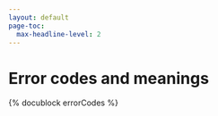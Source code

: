 ```yaml
---
layout: default
page-toc:
  max-headline-level: 2
---
```

Error codes and meanings
========================

{% docublock errorCodes %}
